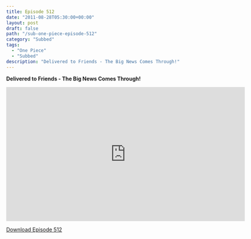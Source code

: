 ```yaml
---
title: Episode 512
date: "2011-08-28T05:30:00+00:00"
layout: post
draft: false
path: "/sub-one-piece-episode-512"
category: "Subbed"
tags:
  - "One Piece"
  - "Subbed"
description: "Delivered to Friends - The Big News Comes Through!"
---
```


**Delivered to Friends - The Big News Comes Through!**

<iframe width="640" height="360" src="https://www.rapidvideo.com/e/G6FRPF2KFS" frameborder="0" marginwidth=0 marginheight=0 scrolling=no allowfullscreen></iframe>

<a href="http://ouo.io/qs/eCodkFEQ?s=https://rapidvid.to/d/https://www.rapidvideo.com/e/G6FRPF2KFS">Download Episode 512</a>
